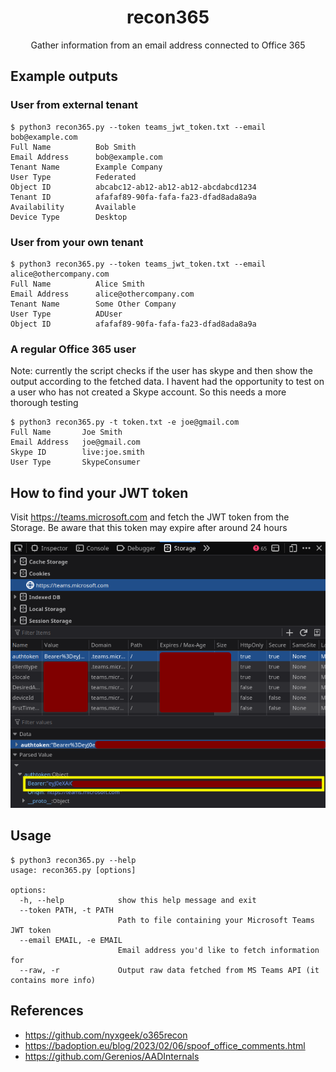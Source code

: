 <center>
<h1>recon365</h1>
Gather information from an email address connected to Office 365
</center>

## Example outputs
### User from external tenant
```console
$ python3 recon365.py --token teams_jwt_token.txt --email bob@example.com
Full Name          Bob Smith 
Email Address      bob@example.com
Tenant Name        Example Company
User Type          Federated
Object ID          abcabc12-ab12-ab12-ab12-abcdabcd1234
Tenant ID          afafaf89-90fa-fafa-fa23-dfad8ada8a9a
Availability       Available
Device Type        Desktop
```

### User from your own tenant
```console
$ python3 recon365.py --token teams_jwt_token.txt --email alice@othercompany.com
Full Name          Alice Smith
Email Address      alice@othercompany.com
Tenant Name        Some Other Company
User Type          ADUser
Object ID          afafaf89-90fa-fafa-fa23-dfad8ada8a9a
```

### A regular Office 365 user
Note: currently the script checks if the user has skype and then show the output according to the fetched data. I havent had the opportunity to test on a user who has not created a Skype account. So this needs a more thorough testing

```console
$ python3 recon365.py -t token.txt -e joe@gmail.com
Full Name       Joe Smith 
Email Address   joe@gmail.com
Skype ID        live:joe.smith
User Type       SkypeConsumer
```

## How to find your JWT token
Visit https://teams.microsoft.com and fetch the JWT token from the Storage. Be aware that this token may expire after around 24 hours

![](images/fetch_jwt.png)

## Usage
```console
$ python3 recon365.py --help
usage: recon365.py [options]

options:
  -h, --help            show this help message and exit
  --token PATH, -t PATH
                        Path to file containing your Microsoft Teams JWT token
  --email EMAIL, -e EMAIL
                        Email address you'd like to fetch information for
  --raw, -r             Output raw data fetched from MS Teams API (it contains more info)
```

## References
- https://github.com/nyxgeek/o365recon
- https://badoption.eu/blog/2023/02/06/spoof_office_comments.html
- https://github.com/Gerenios/AADInternals